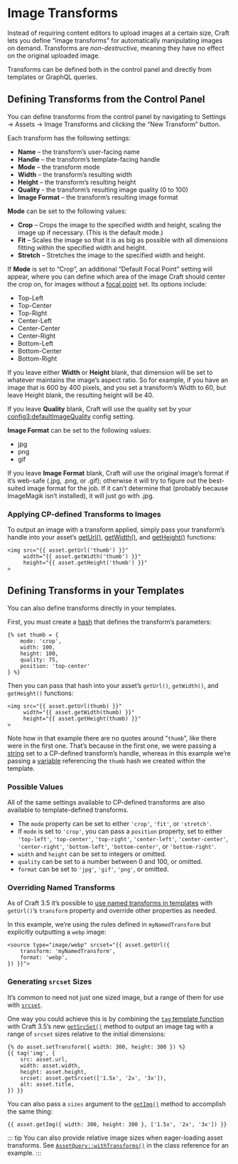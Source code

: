 # Image Transforms

Instead of requiring content editors to upload images at a certain size, Craft lets you define “image transforms” for automatically manipulating images on demand. Transforms are _non-destructive_, meaning they have no effect on the original uploaded image.

Transforms can be defined both in the control panel and directly from templates or GraphQL queries.

## Defining Transforms from the Control Panel

You can define transforms from the control panel by navigating to Settings → Assets → Image Transforms and clicking the “New Transform” button.

Each transform has the following settings:

* **Name** – the transform’s user-facing name
* **Handle** – the transform’s template-facing handle
* **Mode** – the transform mode
* **Width** – the transform’s resulting width
* **Height** – the transform’s resulting height
* **Quality** - the transform’s resulting image quality (0 to 100)
* **Image Format** – the transform’s resulting image format

**Mode** can be set to the following values:

* **Crop** – Crops the image to the specified width and height, scaling the image up if necessary. (This is the default mode.)
* **Fit**  – Scales the image so that it is as big as possible with all dimensions fitting within the specified width and height.
* **Stretch** – Stretches the image to the specified width and height.

If **Mode** is set to “Crop”, an additional “Default Focal Point” setting will appear, where you can define which area of the image Craft should center the crop on, for images without a [focal point](assets.md#focal-points) set. Its options include:

* Top-Left
* Top-Center
* Top-Right
* Center-Left
* Center-Center
* Center-Right
* Bottom-Left
* Bottom-Center
* Bottom-Right

If you leave either **Width** or **Height** blank, that dimension will be set to whatever maintains the image’s aspect ratio. So for example, if you have an image that is 600 by 400 pixels, and you set a transform’s Width to 60, but leave Height blank, the resulting height will be 40.

If you leave **Quality** blank, Craft will use the quality set by your <config3:defaultImageQuality> config setting.

**Image Format** can be set to the following values:

* jpg
* png
* gif

If you leave **Image Format** blank, Craft will use the original image’s format if it’s web-safe (.jpg, .png, or .gif); otherwise it will try to figure out the best-suited image format for the job. If it can’t determine that (probably because ImageMagik isn’t installed), it will just go with .jpg.

### Applying CP-defined Transforms to Images

To output an image with a transform applied, simply pass your transform’s handle into your asset’s [getUrl()](craft3:craft\elements\Asset::getUrl()), [getWidth()](craft3:craft\elements\Asset::getWidth()), and [getHeight()](craft3:craft\elements\Asset::getHeight()) functions:

```twig
<img src="{{ asset.getUrl('thumb') }}" 
     width="{{ asset.getWidth('thumb') }}" 
     height="{{ asset.getHeight('thumb') }}"
>
```

## Defining Transforms in your Templates

You can also define transforms directly in your templates.

First, you must create a [hash](dev/twig-primer.md#hashes) that defines the transform’s parameters:

```twig
{% set thumb = {
    mode: 'crop',
    width: 100,
    height: 100,
    quality: 75,
    position: 'top-center'
} %}
```

Then you can pass that hash into your asset’s `getUrl()`, `getWidth()`, and `getHeight()` functions:

```twig
<img src="{{ asset.getUrl(thumb) }}" 
     width="{{ asset.getWidth(thumb) }}" 
     height="{{ asset.getHeight(thumb) }}"
>
```

Note how in that example there are no quotes around “`thumb`”, like there were in the first one. That’s because in the first one, we were passing a [string](dev/twig-primer.md#strings) set to a CP-defined transform’s handle, whereas in this example we’re passing a [variable](dev/twig-primer.md#variables) referencing the `thumb` hash we created within the template.

### Possible Values

All of the same settings available to CP-defined transforms are also available to template-defined transforms.

* The `mode` property can be set to either `'crop'`, `'fit'`, or `'stretch'`.
* If `mode` is set to `'crop'`, you can pass a `position` property, set to either `'top-left'`, `'top-center'`, `'top-right'`, `'center-left'`, `'center-center'`, `'center-right'`, `'bottom-left'`, `'bottom-center'`, or `'bottom-right'`.
* `width` and `height` can be set to integers or omitted.
* `quality` can be set to a number between 0 and 100, or omitted.
* `format` can be set to `'jpg'`, `'gif'`, `'png'`, or omitted.

### Overriding Named Transforms

As of Craft 3.5 it’s possible to [use named transforms in templates](#applying-cp-defined-transforms-to-images) with `getUrl()`’s `transform` property and override other properties as needed.

In this example, we’re using the rules defined in `myNamedTransform` but explicitly outputting a `webp` image:

```twig
<source type="image/webp" srcset="{{ asset.getUrl({
    transform: 'myNamedTransform',
    format: 'webp',
}) }}">
```

### Generating `srcset` Sizes

It’s common to need not just one sized image, but a range of them for use with [`srcset`](https://www.w3schools.com/tags/att_source_srcset.asp).

One way you could achieve this is by combining the [`tag` template function](dev/functions.md#tag) with Craft 3.5’s new [`getSrcSet()`](craft3:craft\elements\Asset::getSrcSet()) method to output an image tag with a range of `srcset` sizes relative to the initial dimensions:

```twig
{% do asset.setTransform({ width: 300, height: 300 }) %}
{{ tag('img', {
    src: asset.url,
    width: asset.width,
    height: asset.height,
    srcset: asset.getSrcset(['1.5x', '2x', '3x']),
    alt: asset.title,
}) }}
```

You can also pass a `sizes` argument to the [`getImg()`](craft3:craft\elements\Asset::getImg()) method to accomplish the same thing:

```twig
{{ asset.getImg({ width: 300, height: 300 }, ['1.5x', '2x', '3x']) }}
```

::: tip
You can also provide relative image sizes when eager-loading asset transforms. See [`AssetQuery::withTransforms()`](craft3:craft\elements\db\AssetQuery::withTransforms()) in the class reference for an example.
:::
